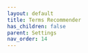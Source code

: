 ```yaml
---
layout: default
title: Terms Recommender
has_children: false
parent: Settings
nav_order: 14
---
```

